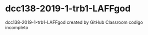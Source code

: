 # dcc138-2019-1-trb1-LAFFgod
dcc138-2019-1-trb1-LAFFgod created by GitHub Classroom
codigo incompleto
